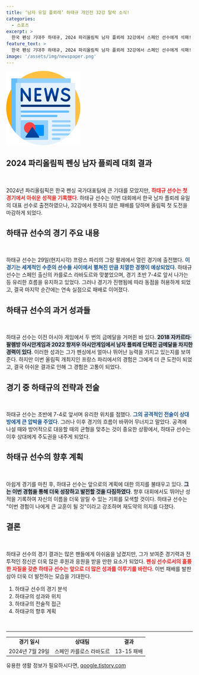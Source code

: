 ```yaml
---
title: ‘남자 유일 플뢰레’ 하태규 개인전 32강 탈락 소식!
categories:
  - 스포츠
excerpt: >
  한국 펜싱 기대주 하태규, 2024 파리올림픽 남자 플뢰레 32강에서 스페인 선수에게 석패! 첫 올림픽 도전에서의 아쉬운 퇴장, 경기 중 우세를 지키지 못한 이유는? 클릭해 자세히 알아보세요!
feature_text: >
  한국 펜싱 기대주 하태규, 2024 파리올림픽 남자 플뢰레 32강에서 스페인 선수에게 석패! 첫 올림픽 도전에서의 아쉬운 퇴장, 경기 중 우세를 지키지 못한 이유는? 클릭해 자세히 알아보세요!
image: '/assets/img/newspaper.png'
---
```


<p><img src="/assets/img/newspaper.png" alt="kimp 속보" /></p>

<h2 data-ke-size="size26">2024 파리올림픽 펜싱 남자 플뢰레 대회 결과</h2>

<p data-ke-size="size16">&nbsp;</p>

<p>2024년 파리올림픽은 한국 펜싱 국가대표팀에 큰 기대를 모았지만, <b><span style="color: #ee2323;">하태규 선수는 첫 경기에서 아쉬운 성적을 기록했다</span></b>. 하태규 선수는 이번 대회에서 한국 남자 플뢰레 유일의 대표 선수로 출전하였으나, 32강에서 뜻하지 않은 패배를 당하며 올림픽 첫 도전을 마감하게 되었다. </p>

<h2 data-ke-size="size26">하태규 선수의 경기 주요 내용</h2>

<p data-ke-size="size16">&nbsp;</p>

<p>하태규 선수는 29일(현지시각) 프랑스 파리의 그랑 팔레에서 열린 경기에 출전했다. <b><span style="color: #1a5490;">이 경기는 세계적인 수준의 선수들 사이에서 펼쳐진 만큼 치열한 경쟁이 예상되었다</span></b>. 하태규 선수는 스페인 출신의 카를로스 라바도르와 맞붙었으며, 경기 초반 7-4로 앞서 나가는 등 유리한 흐름을 유지하고 있었다. 그러나 경기가 진행됨에 따라 동점을 허용하게 되었고, 결국 마지막 순간에는 연속 실점으로 패배로 이어졌다.</p>

<h2 data-ke-size="size26">하태규 선수의 과거 성과들</h2>

<p data-ke-size="size16">&nbsp;</p>

<p>하태규 선수는 이전 아시아 게임에서 두 번의 금메달을 거머쥔 바 있다. <b><span style="background-color: #21538527;">2018 자카르타·팔렘방 아시안게임과 2022 항저우 아시안게임에서 남자 플뢰레 단체전 금메달을 차지한 경력이 있다</span></b>. 이러한 성과는 그가 펜싱에서 얼마나 뛰어난 능력을 가지고 있는지를 보여준다. 하지만 이번 올림픽 개최지인 프랑스 파리에서의 경험은 그에게 더 큰 도전이 되었고, 결국 아쉬운 결과로 인해 그 경험은 고통이 되었다.</p>

<h2 data-ke-size="size26">경기 중 하태규의 전략과 전술</h2>

<p data-ke-size="size16">&nbsp;</p>

<p>하태규 선수는 초반에 7-4로 앞서며 유리한 위치를 점했다. <b><span style="color: #1a5490;">그의 공격적인 전술이 상대방에게 큰 압박을 주었다</span></b>. 그러나 이후 경기의 흐름이 바뀌어 무너지고 말았다. 공격에 나설 때와 방어적으로 대응할 때의 균형을 맞추는 것이 중요한 상황에서, 하태규 선수는 이후 상대에게 주도권을 내주게 되었다.</p>

<h2 data-ke-size="size26">하태규 선수의 향후 계획</h2>

<p data-ke-size="size16">&nbsp;</p>

<p>아쉽게 경기를 마친 후, 하태규 선수는 앞으로의 계획에 대한 의지를 불태우고 있다. <b><span style="background-color: #21538527;">그는 이번 경험을 통해 더욱 성장하고 발전할 것을 다짐하였다</span></b>. 향후 대회에서도 뛰어난 성적을 기록하여 자신의 이름을 더욱 알릴 수 있는 기회를 모색할 것이다. 하태규 선수는 "이번 경험이 나에게 큰 교훈이 될 것"이라고 강조하며 재도약의 의지를 다졌다.</p>

<h2 data-ke-size="size26">결론</h2>

<p data-ke-size="size16">&nbsp;</p>

<p>하태규 선수의 경기 결과는 많은 팬들에게 아쉬움을 남겼지만, 그가 보여준 경기력과 전투적인 정신은 더욱 많은 후원과 응원을 받을 만한 요소가 되었다. <b><span style="color: #ee2323;">펜싱 선수로서의 훌륭한 자질을 갖춘 하태규 선수는 앞으로 더 많은 성과를 이루기를 바란다</span></b>. 이번 패배를 발판삼아 더욱 더 발전하는 모습을 기대한다. </p>

<ol>
    <li>하태규 선수의 경기 분석</li>
    <li>하태규의 성과와 위치</li>
    <li>하태규의 전술적 접근</li>
    <li>하태규의 향후 계획</li>
</ol>

<p data-ke-size="size16">&nbsp;</p>

<hr>

<table>
    <tr>
        <td style="text-align: center; height: 17px;"><b>경기 일시</b></td>
        <td style="text-align: center; height: 17px;"><b>상대팀</b></td>
        <td style="text-align: center; height: 17px;"><b>결과</b></td>
    </tr>
    <tr>
        <td style="text-align: center; height: 17px;">2024년 7월 29일</td>
        <td style="text-align: center; height: 17px;">스페인 카를로스 라바도르</td>
        <td style="text-align: center; height: 17px;">13-15 패배</td>
    </tr>
</table>
유용한 생활 정보가 필요하시다면, <a href="https://qoogle.tistory.com" rel="dofollow">qoogle.tistory.com</a>


